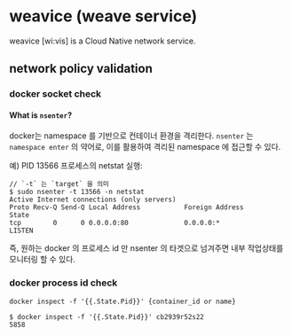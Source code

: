 # weavice (weave service)
weavice [wi:vis] is a Cloud Native network service.

## network policy validation

### docker socket check

#### What is `nsenter`?
docker는 namespace 를 기반으로 컨테이너 환경을 격리한다.
`nsenter` 는 `namespace enter` 의 약어로, 이를 활용하여 격리된 namespace 에 접근할 수 있다.

예) PID 13566 프로세스의 netstat 실행:

```
// `-t` 는 `target` 을 의미
$ sudo nsenter -t 13566 -n netstat
Active Internet connections (only servers)
Proto Recv-Q Send-Q Local Address           Foreign Address         State      
tcp        0      0 0.0.0.0:80              0.0.0.0:*               LISTEN
```

즉, 원하는 docker 의 프로세스 id 만 nsenter 의 타겟으로 넘겨주면 내부 작업상태를 모니터링 할 수 있다.

### docker process id check

```
docker inspect -f '{{.State.Pid}}' {container_id or name}

$ docker inspect -f '{{.State.Pid}}' cb2939r52s22
5858
```

